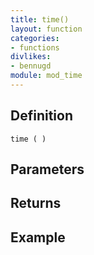```yaml
---
title: time()
layout: function
categories:
- functions
divlikes:
- bennugd
module: mod_time
---
```


## Definition

    time ( )

## Parameters

## Returns

## Example
